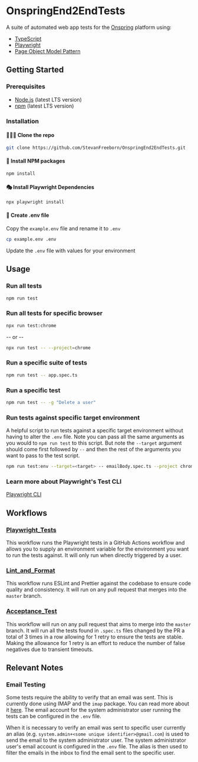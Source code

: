 # OnspringEnd2EndTests

A suite of automated web app tests for the [Onspring](https://onspring.com/) platform using:

- [TypeScript](https://www.typescriptlang.org/)
- [Playwright](https://playwright.dev)
- [Page Object Model Pattern](https://martinfowler.com/bliki/PageObject.html)

## Getting Started

### Prerequisites

- [Node.js](https://nodejs.org/en/) (latest LTS version)
- [npm](https://www.npmjs.com/) (latest LTS version)

### Installation

#### 👨🏻‍💻 Clone the repo

```sh
git clone https://github.com/StevanFreeborn/OnspringEnd2EndTests.git
```

#### 💾 Install NPM packages

```sh
npm install
```

#### 🎭 Install Playwright Dependencies

```sh
npx playwright install
```

#### 📝 Create .env file

Copy the `example.env` file and rename it to `.env`

```sh
cp example.env .env
```

Update the `.env` file with values for your environment

## Usage

### Run all tests

```sh
npm run test
```

### Run all tests for specific browser

```sh
npx run test:chrome
```

-- or --

```sh
npx run test -- --project=chrome
```

### Run a specific suite of tests

```sh
npm run test -- app.spec.ts
```

### Run a specific test

```sh
npm run test -- -g "Delete a user"
```

### Run tests against specific target environment

A helpful script to run tests against a specific target environment without having to alter the `.env` file. Note you can pass all the same arguments as you would to `npm run test` to this script. But note the `--target` argument should come first followed by `--` and then the rest of the arguments you want to pass to the test script.

```sh
npm run test:env --target=<target> -- emailBody.spec.ts --project chrome
```

### Learn more about Playwright's Test CLI

[Playwright CLI](https://playwright.dev/docs/test-cli)

## Workflows

### [Playwright_Tests](./.github/workflows/playwright.yml)

This workflow runs the Playwright tests in a GitHub Actions workflow and allows you to supply an environment variable for the environment you want to run the tests against. It will only run when directly triggered by a user.

### [Lint_and_Format](./.github/workflows/lint_format.yml)

This workflow runs ESLint and Prettier against the codebase to ensure code quality and consistency. It will run on any pull request that merges into the `master` branch.

### [Acceptance_Test](./.github/workflows/accept_tests.yml)

This workflow will run on any pull request that aims to merge into the `master` branch. It will run all the tests found in `.spec.ts` files changed by the PR a total of 3 times in a row allowing for 1 retry to ensure the tests are stable. Making the allowance for 1 retry is an effort to reduce the number of false negatives due to transient timeouts.

## Relevant Notes

### Email Testing

Some tests require the ability to verify that an email was sent. This is currently done using IMAP and the `imap` package. You can read more about it [here](https://www.npmjs.com/package/imap). The email account for the system administrator user running the tests can be configured in the `.env` file.

When it is necessary to verify an email was sent to specific user currently an alias (e.g. `system.admin+<some unique identifier>@gmail.com`) is used to send the email to the system administrator user. The system administrator user's email account is configured in the `.env` file. The alias is then used to filter the emails in the inbox to find the email sent to the specific user.
